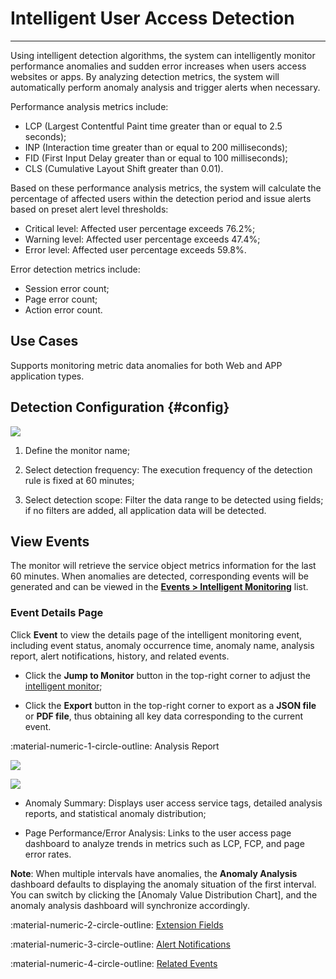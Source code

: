 # Intelligent User Access Detection
---

Using intelligent detection algorithms, the system can intelligently monitor performance anomalies and sudden error increases when users access websites or apps. By analyzing detection metrics, the system will automatically perform anomaly analysis and trigger alerts when necessary.

Performance analysis metrics include:

- LCP (Largest Contentful Paint time greater than or equal to 2.5 seconds);
- INP (Interaction time greater than or equal to 200 milliseconds);
- FID (First Input Delay greater than or equal to 100 milliseconds);
- CLS (Cumulative Layout Shift greater than 0.01).

Based on these performance analysis metrics, the system will calculate the percentage of affected users within the detection period and issue alerts based on preset alert level thresholds:

- Critical level: Affected user percentage exceeds 76.2%;
- Warning level: Affected user percentage exceeds 47.4%;
- Error level: Affected user percentage exceeds 59.8%.

Error detection metrics include:

- Session error count;
- Page error count;
- Action error count.


## Use Cases

Supports monitoring metric data anomalies for both Web and APP application types.


## Detection Configuration {#config}

![](../img/intelligent-detection15.png)

1. Define the monitor name;

2. Select detection frequency: The execution frequency of the detection rule is fixed at 60 minutes;

3. Select detection scope: Filter the data range to be detected using fields; if no filters are added, all application data will be detected.


## View Events

The monitor will retrieve the service object metrics information for the last 60 minutes. When anomalies are detected, corresponding events will be generated and can be viewed in the [**Events > Intelligent Monitoring**](../../events/inte-monitoring-event.md) list.


### Event Details Page

Click **Event** to view the details page of the intelligent monitoring event, including event status, anomaly occurrence time, anomaly name, analysis report, alert notifications, history, and related events.

* Click the **Jump to Monitor** button in the top-right corner to adjust the [intelligent monitor](index.md);

* Click the **Export** button in the top-right corner to export as a **JSON file** or **PDF file**, thus obtaining all key data corresponding to the current event.

:material-numeric-1-circle-outline: Analysis Report

![](../img/intelligent-detection14.png)

![](../img/intelligent-detection16.png)

* Anomaly Summary: Displays user access service tags, detailed analysis reports, and statistical anomaly distribution;

* Page Performance/Error Analysis: Links to the user access page dashboard to analyze trends in metrics such as LCP, FCP, and page error rates.

**Note**: When multiple intervals have anomalies, the **Anomaly Analysis** dashboard defaults to displaying the anomaly situation of the first interval. You can switch by clicking the [Anomaly Value Distribution Chart], and the anomaly analysis dashboard will synchronize accordingly.

:material-numeric-2-circle-outline: [Extension Fields](../../events/event-explorer/event-details.md#extension)

:material-numeric-3-circle-outline: [Alert Notifications](../../events/event-explorer/event-details.md#alarm)

:material-numeric-4-circle-outline: [Related Events](../../events/event-explorer/event-details.md#relevance)